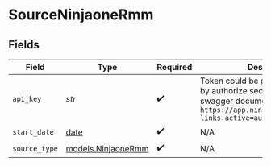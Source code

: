 # SourceNinjaoneRmm


## Fields

| Field                                                                                                                                                   | Type                                                                                                                                                    | Required                                                                                                                                                | Description                                                                                                                                             |
| ------------------------------------------------------------------------------------------------------------------------------------------------------- | ------------------------------------------------------------------------------------------------------------------------------------------------------- | ------------------------------------------------------------------------------------------------------------------------------------------------------- | ------------------------------------------------------------------------------------------------------------------------------------------------------- |
| `api_key`                                                                                                                                               | *str*                                                                                                                                                   | :heavy_check_mark:                                                                                                                                      | Token could be generated natively by authorize section of NinjaOne swagger documentation `https://app.ninjarmm.com/apidocs/?links.active=authorization` |
| `start_date`                                                                                                                                            | [date](https://docs.python.org/3/library/datetime.html#date-objects)                                                                                    | :heavy_check_mark:                                                                                                                                      | N/A                                                                                                                                                     |
| `source_type`                                                                                                                                           | [models.NinjaoneRmm](../models/ninjaonermm.md)                                                                                                          | :heavy_check_mark:                                                                                                                                      | N/A                                                                                                                                                     |